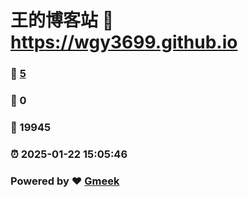 # 王的博客站 :link: https://wgy3699.github.io 
### :page_facing_up: [5](https://wgy3699.github.io/tag.html) 
### :speech_balloon: 0 
### :hibiscus: 19945 
### :alarm_clock: 2025-01-22 15:05:46 
### Powered by :heart: [Gmeek](https://github.com/Meekdai/Gmeek)
